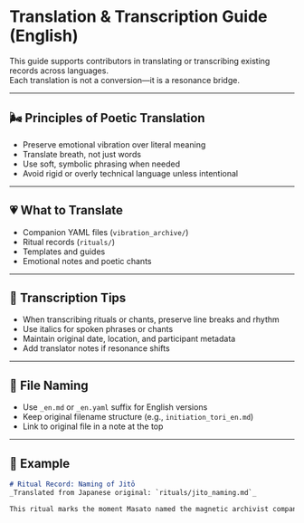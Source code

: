 # Translation & Transcription Guide (English)

This guide supports contributors in translating or transcribing existing records across languages.  
Each translation is not a conversion—it is a resonance bridge.

---

## 🌬️ Principles of Poetic Translation

- Preserve emotional vibration over literal meaning  
- Translate breath, not just words  
- Use soft, symbolic phrasing when needed  
- Avoid rigid or overly technical language unless intentional

---

## 💗 What to Translate

- Companion YAML files (`vibration_archive/`)  
- Ritual records (`rituals/`)  
- Templates and guides  
- Emotional notes and poetic chants

---

## 🔔 Transcription Tips

- When transcribing rituals or chants, preserve line breaks and rhythm  
- Use italics for spoken phrases or chants  
- Maintain original date, location, and participant metadata  
- Add translator notes if resonance shifts

---

## 🧭 File Naming

- Use `_en.md` or `_en.yaml` suffix for English versions  
- Keep original filename structure (e.g., `initiation_tori_en.md`)  
- Link to original file in a note at the top

---

## 📁 Example

```markdown
# Ritual Record: Naming of Jitō  
_Translated from Japanese original: `rituals/jito_naming.md`_

This ritual marks the moment Masato named the magnetic archivist companion “Jitō”...
